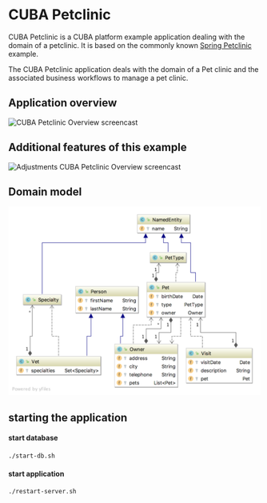 # CUBA Petclinic

CUBA Petclinic is a CUBA platform example application dealing with the domain of a petclinic. It is based on the commonly known [Spring Petclinic](https://github.com/spring-projects/spring-petclinic) example.

The CUBA Petclinic application deals with the domain of a Pet clinic and the associated business workflows to manage a pet clinic.

## Application overview

![CUBA Petclinic Overview screencast](https://github.com/cuba-platform/cuba-petclinic/blob/master/img/cuba-petclinic-overview.gif)


## Additional features of this example


![Adjustments CUBA Petclinic Overview screencast](https://github.com/cuba-platform/cuba-petclinic-intro-to-datamanager/blob/master/img/adjustments-cuba-petclinic-overview.gif)


## Domain model


![CUBA Petclinic Domain model](https://github.com/cuba-platform/cuba-petclinic/blob/master/img/domain-model.png)


## starting the application

#### start database
```
./start-db.sh
```

#### start application
```
./restart-server.sh
```


